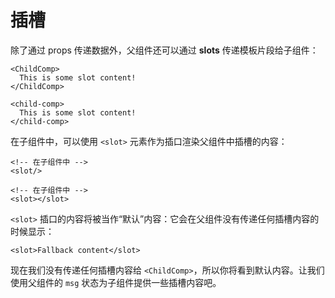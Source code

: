 # 插槽

除了通过 props 传递数据外，父组件还可以通过 **slots** 传递模板片段给子组件：

<div class="sfc">

```vue-html
<ChildComp>
  This is some slot content!
</ChildComp>
```

</div>
<div class="html">

```vue-html
<child-comp>
  This is some slot content!
</child-comp>
```

</div>

在子组件中，可以使用 `<slot>` 元素作为插口渲染父组件中插槽的内容：

<div class="sfc">

```vue-html
<!-- 在子组件中 -->
<slot/>
```

</div>
<div class="html">

```vue-html
<!-- 在子组件中 -->
<slot></slot>
```

</div>

`<slot>` 插口的内容将被当作“默认”内容：它会在父组件没有传递任何插槽内容的时候显示：

```vue-html
<slot>Fallback content</slot>
```

现在我们没有传递任何插槽内容给 `<ChildComp>`，所以你将看到默认内容。让我们使用父组件的 `msg` 状态为子组件提供一些插槽内容吧。
